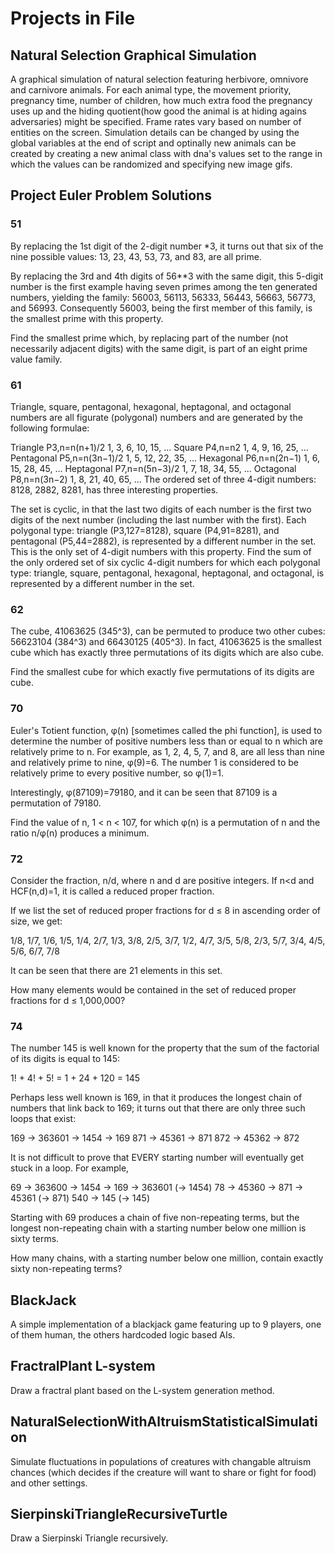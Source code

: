 # Projects in File

## Natural Selection Graphical Simulation
A graphical simulation of natural selection featuring herbivore, omnivore and carnivore animals.
For each animal type, the movement priority, pregnancy time, number of children, how much extra food the pregnancy uses up and the hiding quotient(how good the animal is at hiding agains adversaries) might be specified.
Frame rates vary based on number of entities on the screen.
Simulation details can be changed by using the global variables at the end of script and optinally new animals can be created by creating a new animal class with dna's values set to the range in which the values can be randomized and specifying new image gifs.

## Project Euler Problem Solutions

### 51
By replacing the 1st digit of the 2-digit number *3, it turns out that six of the nine possible values: 13, 23, 43, 53, 73, and 83, are all prime.

By replacing the 3rd and 4th digits of 56**3 with the same digit, this 5-digit number is the first example having seven primes among the ten generated numbers, yielding the family: 56003, 56113, 56333, 56443, 56663, 56773, and 56993. Consequently 56003, being the first member of this family, is the smallest prime with this property.

Find the smallest prime which, by replacing part of the number (not necessarily adjacent digits) with the same digit, is part of an eight prime value family.

### 61
Triangle, square, pentagonal, hexagonal, heptagonal, and octagonal numbers are all figurate (polygonal) numbers and are generated by the following formulae:

Triangle	 	P3,n=n(n+1)/2	 	1, 3, 6, 10, 15, ...
Square	 		P4,n=n2	 		1, 4, 9, 16, 25, ...
Pentagonal	 	P5,n=n(3n−1)/2	 	1, 5, 12, 22, 35, ...
Hexagonal	 	P6,n=n(2n−1)	 	1, 6, 15, 28, 45, ...
Heptagonal	 	P7,n=n(5n−3)/2	 	1, 7, 18, 34, 55, ...
Octagonal	 	P8,n=n(3n−2)	 	1, 8, 21, 40, 65, ...
The ordered set of three 4-digit numbers: 8128, 2882, 8281, has three interesting properties.

The set is cyclic, in that the last two digits of each number is the first two digits of the next number (including the last number with the first).
Each polygonal type: triangle (P3,127=8128), square (P4,91=8281), and pentagonal (P5,44=2882), is represented by a different number in the set.
This is the only set of 4-digit numbers with this property.
Find the sum of the only ordered set of six cyclic 4-digit numbers for which each polygonal type: triangle, square, pentagonal, hexagonal, heptagonal, and octagonal, is represented by a different number in the set.

### 62
The cube, 41063625 (345^3), can be permuted to produce two other cubes: 56623104 (384^3) and 66430125 (405^3). In fact, 41063625 is the smallest cube which has exactly three permutations of its digits which are also cube.

Find the smallest cube for which exactly five permutations of its digits are cube.

### 70
Euler's Totient function, φ(n) [sometimes called the phi function], is used to determine the number of positive numbers less than or equal to n which are relatively prime to n. For example, as 1, 2, 4, 5, 7, and 8, are all less than nine and relatively prime to nine, φ(9)=6.
The number 1 is considered to be relatively prime to every positive number, so φ(1)=1.

Interestingly, φ(87109)=79180, and it can be seen that 87109 is a permutation of 79180.

Find the value of n, 1 < n < 107, for which φ(n) is a permutation of n and the ratio n/φ(n) produces a minimum.

### 72
Consider the fraction, n/d, where n and d are positive integers. If n<d and HCF(n,d)=1, it is called a reduced proper fraction.

If we list the set of reduced proper fractions for d ≤ 8 in ascending order of size, we get:

1/8, 1/7, 1/6, 1/5, 1/4, 2/7, 1/3, 3/8, 2/5, 3/7, 1/2, 4/7, 3/5, 5/8, 2/3, 5/7, 3/4, 4/5, 5/6, 6/7, 7/8

It can be seen that there are 21 elements in this set.

How many elements would be contained in the set of reduced proper fractions for d ≤ 1,000,000?

### 74
The number 145 is well known for the property that the sum of the factorial of its digits is equal to 145:

1! + 4! + 5! = 1 + 24 + 120 = 145

Perhaps less well known is 169, in that it produces the longest chain of numbers that link back to 169; it turns out that there are only three such loops that exist:

169 → 363601 → 1454 → 169
871 → 45361 → 871
872 → 45362 → 872

It is not difficult to prove that EVERY starting number will eventually get stuck in a loop. For example,

69 → 363600 → 1454 → 169 → 363601 (→ 1454)
78 → 45360 → 871 → 45361 (→ 871)
540 → 145 (→ 145)

Starting with 69 produces a chain of five non-repeating terms, but the longest non-repeating chain with a starting number below one million is sixty terms.

How many chains, with a starting number below one million, contain exactly sixty non-repeating terms?

## BlackJack
A simple implementation of a blackjack game featuring up to 9 players, one of them human, the others hardcoded logic based AIs.

## FractralPlant L-system

Draw a fractral plant based on the L-system generation method.

## NaturalSelectionWithAltruismStatisticalSimulation
Simulate fluctuations in populations of creatures with changable altruism chances
(which decides if the creature will want to share or fight for food) and other
settings.

## SierpinskiTriangleRecursiveTurtle
Draw a Sierpinski Triangle recursively.
